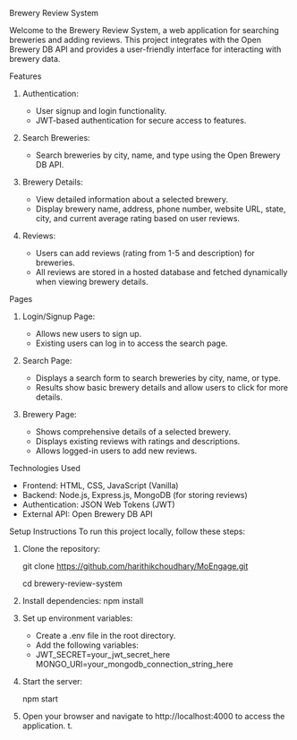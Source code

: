 Brewery Review System

Welcome to the Brewery Review System, a web application for searching breweries and adding reviews. 
This project integrates with the Open Brewery DB API and provides a user-friendly interface for interacting with brewery data.

Features

1. Authentication:
   - User signup and login functionality.
   - JWT-based authentication for secure access to features.

2. Search Breweries:
   - Search breweries by city, name, and type using the Open Brewery DB API.

3. Brewery Details:
   - View detailed information about a selected brewery.
   - Display brewery name, address, phone number, website URL, state, city, and current average rating based on user reviews.

4. Reviews:
   - Users can add reviews (rating from 1-5 and description) for breweries.
   - All reviews are stored in a hosted database and fetched dynamically when viewing brewery details.

Pages

1. Login/Signup Page:
   - Allows new users to sign up.
   - Existing users can log in to access the search page.

2. Search Page:
   - Displays a search form to search breweries by city, name, or type.
   - Results show basic brewery details and allow users to click for more details.

3. Brewery Page:
   - Shows comprehensive details of a selected brewery.
   - Displays existing reviews with ratings and descriptions.
   - Allows logged-in users to add new reviews.

Technologies Used

- Frontend: HTML, CSS, JavaScript (Vanilla)
- Backend: Node.js, Express.js, MongoDB (for storing reviews)
- Authentication: JSON Web Tokens (JWT)
- External API: Open Brewery DB API

Setup Instructions
To run this project locally, follow these steps:
1. Clone the repository:

   git clone https://github.com/harithikchoudhary/MoEngage.git

   cd brewery-review-system
   

3. Install dependencies:
   npm install
   
5. Set up environment variables:
   - Create a .env file in the root directory.
   - Add the following variables:
   - 
     JWT_SECRET=your_jwt_secret_here
     MONGO_URI=your_mongodb_connection_string_here
     

6. Start the server:

   npm start
   

7. Open your browser and navigate to http://localhost:4000 to access the application.
t.
